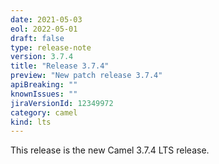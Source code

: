 ```yaml
---
date: 2021-05-03
eol: 2022-05-01
draft: false
type: release-note
version: 3.7.4
title: "Release 3.7.4"
preview: "New patch release 3.7.4"
apiBreaking: ""
knownIssues: ""
jiraVersionId: 12349972
category: camel
kind: lts
---
```


This release is the new Camel 3.7.4 LTS release.
